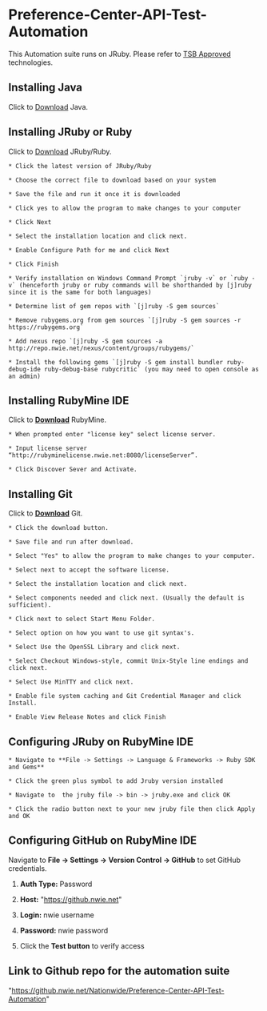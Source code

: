# Preference-Center-API-Test-Automation

This Automation suite runs on JRuby. Please refer to [TSB Approved](https://nwproduction.service-now.com/tsb/standard_technology.do) technologies.
## Installing Java

Click to [Download](http://www.oracle.com/technetwork/java/javase/downloads) Java.
## Installing JRuby or Ruby

Click to [Download](http://jruby.org/files/downloads/index.html) JRuby/Ruby.

    * Click the latest version of JRuby/Ruby

    * Choose the correct file to download based on your system 

    * Save the file and run it once it is downloaded

    * Click yes to allow the program to make changes to your computer

    * Click Next

    * Select the installation location and click next.

    * Enable Configure Path for me and click Next

    * Click Finish

    * Verify installation on Windows Command Prompt `jruby -v` or `ruby -v` (henceforth jruby or ruby commands will be shorthanded by [j]ruby since it is the same for both languages)

    * Determine list of gem repos with `[j]ruby -S gem sources`

    * Remove rubygems.org from gem sources `[j]ruby -S gem sources -r https://rubygems.org`

    * Add nexus repo `[j]ruby -S gem sources -a http://repo.nwie.net/nexus/content/groups/rubygems/`

    * Install the following gems `[j]ruby -S gem install bundler ruby-debug-ide ruby-debug-base rubycritic` (you may need to open console as an admin)
## Installing RubyMine IDE

Click to **[Download](https://www.jetbrains.com/ruby/download/#section=windows)** RubyMine.

    * When prompted enter "license key" select license server. 

    * Input license server “http://rubyminelicense.nwie.net:8080/licenseServer”.

    * Click Discover Sever and Activate.   
## Installing Git

Click to **[Download](https://git-scm.com/download)** Git.
    
    * Click the download button.
    
    * Save file and run after download.
    
    * Select "Yes" to allow the program to make changes to your computer.
    
    * Select next to accept the software license.
    
    * Select the installation location and click next.
    
    * Select components needed and click next. (Usually the default is sufficient).
    
    * Click next to select Start Menu Folder.
    
    * Select option on how you want to use git syntax's.
    
    * Select Use the OpenSSL Library and click next.
    
    * Select Checkout Windows-style, commit Unix-Style line endings and click next.
    
    * Select Use MinTTY and click next.
    
    * Enable file system caching and Git Credential Manager and click Install.
    
    * Enable View Release Notes and click Finish
## Configuring JRuby on RubyMine IDE

    * Navigate to **File -> Settings -> Language & Frameworks -> Ruby SDK and Gems** 

    * Click the green plus symbol to add Jruby version installed

    * Navigate to  the jruby file -> bin -> jruby.exe and click OK

    * Click the radio button next to your new jruby file then click Apply and OK  
## Configuring GitHub on RubyMine IDE

Navigate to **File -> Settings -> Version Control -> GitHub** to set GitHub credentials.
       
1. **Auth Type:** Password

2. **Host:**  "https://github.nwie.net"

3. **Login:** nwie username

4. **Password:** nwie password

5. Click the **Test button** to verify access 

## Link to Github repo for the automation suite

"https://github.nwie.net/Nationwide/Preference-Center-API-Test-Automation"
